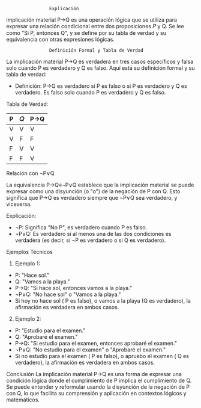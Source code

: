 
                    Explicación


implicación material P→Q es una operación lógica que se utiliza para expresar una relación condicional entre dos proposiciones 
𝑃 y Q. Se lee como "Si P, entonces Q", y se define por su tabla de verdad y su equivalencia con otras expresiones lógicas.



                    Definición Formal y Tabla de Verdad


La implicación material P→Q es verdadera en tres casos específicos y falsa solo cuando P es verdadero y Q es falso. Aquí está su definición formal y su tabla de verdad:


- Definición: P→Q es verdadero si P es falso o si P es verdadero y Q es verdadero. Es falso solo cuando P es verdadero y Q es falso.


Tabla de Verdad:


| P | 𝑄 | P→Q |
|---|---|-----|
| V	| V |  V  |
| V	| F	|  F  |
| F	| V	|  V  |
| F	| F	|  V  |


Relación con ¬P∨Q

La equivalencia P→Q≡¬P∨Q establece que la implicación material se puede expresar como una disyunción (o "o") de la negación de P con Q. Esto significa que P→Q es verdadero siempre que ¬P∨Q sea verdadero, y viceversa.

Explicación:

- ¬P: Significa "No P", es verdadero cuando P es falso.
- ¬P∨Q: Es verdadero si al menos una de las dos condiciones es verdadera (es decir, si ¬P es verdadero o si Q es verdadero).

Ejemplos Técnicos

1. Ejemplo 1:

- P: "Hace sol."
- Q: "Vamos a la playa."
- P→Q: "Si hace sol, entonces vamos a la playa."
- ¬P∨Q: "No hace sol" o "Vamos a la playa."
- Si hoy no hace sol ( P es falso), o vamos a la playa (Q es verdadero), la afirmación es verdadera en ambos casos.


2. Ejemplo 2:

- P: "Estudio para el examen."
- Q: "Aprobaré el examen."
- P→Q: "Si estudio para el examen, entonces aprobaré el examen."
- ¬P∨Q: "No estudio para el examen" o "Aprobaré el examen."
- Si no estudio para el examen ( P es falso), o apruebo el examen ( Q es verdadero), la afirmación es verdadera en ambos casos.

Conclusión
La implicación material P→Q es una forma de expresar una condición lógica donde el cumplimiento de P implica el cumplimiento de Q. Se puede entender y reformular usando la disyunción de la negación de P con Q, lo que facilita su comprensión y aplicación en contextos lógicos y matemáticos.